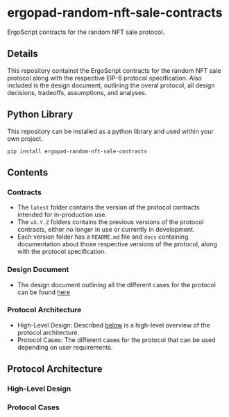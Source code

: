 # ergopad-random-nft-sale-contracts
ErgoScript contracts for the random NFT sale protocol.

## Details
This repository containst the ErgoScript contracts for the random NFT sale protocol along with the respective EIP-6 protocol specification. Also included is the design document, outlining the overal protocol, all design decisions, tradeoffs, assumptions, and analyses.

## Python Library
This repository can be installed as a python library and used within your own project.

`pip install ergopad-random-nft-sale-contracts`

## Contents

### Contracts
  - The `latest` folder contains the version of the protocol contracts intended for in-production use.
  - The `vX.Y.Z` folders contains the previous versions of the protocol contracts, either no longer in use or currently in development.
  - Each version folder has a  `README.md` file and `docs` containing documentation about those respective versions of the protocol, along with the protocol specification.
### Design Document
  - The design document outlining all the different cases for the protocol can be found [here]()

### Protocol Architecture
  - High-Level Design: Described [below]() is a high-level overview of the protocol architecture.
  - Protocol Cases: The different cases for the protocol that can be used depending on user requirements.

## Protocol Architecture

### High-Level Design

### Protocol Cases